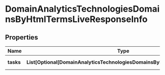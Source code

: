 # DomainAnalyticsTechnologiesDomainsByHtmlTermsLiveResponseInfo


## Properties

| Name | Type | Description | Notes |
|------------ | ------------- | ------------- | -------------|
**tasks** | **List[Optional[DomainAnalyticsTechnologiesDomainsByHtmlTermsLiveTaskInfo]]** | array of tasks |[optional]|